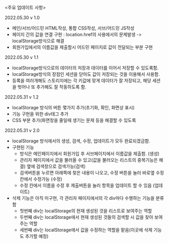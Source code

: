 <주요 업데이트 사항>

2022.05.30
v 1.0
- 메인/서브/어드민 HTML작성, 통합 CSS작성, 서브/어드민 JS작성
- 페이지 간의 값을 연결 구현 : location.href의 사용에서의 문제발생 -> localStorage방식으로 해결
- 회원가입에서의 이름값을 제출할시 어드민 페이지로 값이 전달되는 부분 구현

2022.05.30
v 1.1
- localStorage방식으로의 데이터의 저장과 데이터를 이어서 저장할 수 있도록함.
- localStorage방식의 장점인 세션을 닫아도 값이 저장되는 것을 이용해서 사용함.
- 등록을 여러개해도 스토리지에는 각 키값에 맞게 데이터가 잘 저장되고, 해당 세션을 벗어나 또 추가해도 잘 작동하도록 함.

2022.05.31
v 1.2
- localStorage 방식의 버튼 몇가지 추가(초기화, 확인, 화면상 표시)
- 기능 구현을 위한 div태그 추가
- CSS 부분 추가(화면창을 줄일때 생기는 문제 등을 해결할 수 있도록

2022.05.31
v 2.0
- localStorage 방식에서의 생성, 검색, 수정, 업데이트가 모두 완료되겠금함.
- 구현된 기능
	- 방식은 메인페이지에서 회원가입 후 서브페이지에서 이름값을 제출함. (생성)
	- 관리자 페이지에서 값을 불러올 수 있고(값을 불러오는 리스트의 중복기능은 해결) 옆에 검색창으로 검색가능(검색)
	- 검색버튼을 누르면 아래쪽에 찾은 내용이 나오고, 수정 버튼을 눌러 바로옆 수정 칸에서 수정가능 (수정)
	- 수정 칸에서 이름을 수정 후 제출버튼을 눌러 항목을 업데이트 할 수 있음 (업데이트)
- 삭제 기능은 아직 미구현, 각 관리자 페이지에서의 각 div마다 수행하는 기능을 분류함
	- 첫번째 div는 localStorage의 현재 생성된 것을 리스트로 보여주는 역할
	- 두번째 div는 localStorage에서 현재 생성된 것들의 검색할 시 값을 찾아 보여주는 역할
	- 세번째 div는 localStorage에서 값을 수정하는 역할을 맡음(이곳에 삭제 기능도 추가할 예정)